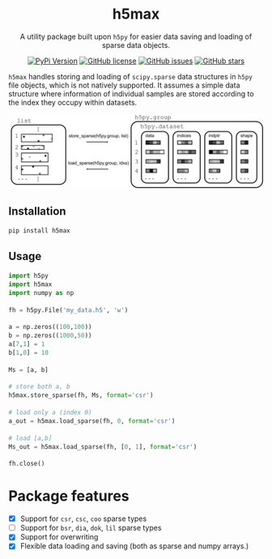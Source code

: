 <div align="center">
<h1>h5max</h1>

A utility package built upon `h5py` for easier data saving and loading of sparse data objects.

[![PyPi Version](https://img.shields.io/pypi/v/h5max.svg)](https://pypi.python.org/pypi/h5max/)
[![GitHub license](https://img.shields.io/github/license/jdcla/h5max)](https://github.com/jdcla/h5max/blob/main/LICENSE.md)
[![GitHub issues](https://img.shields.io/github/issues/jdcla/h5max)](https://github.com/jdcla/h5max/issues)
[![GitHub stars](https://img.shields.io/github/stars/jdcla/h5max)](https://github.com/jdcla/h5max/stargazers)
</div>

`h5max` handles storing and loading of `scipy.sparse` data structures in `h5py` file objects, which is not natively supported. It assumes a simple data structure where information of individual samples are stored according to the index they occupy within datasets.  

<div align="center">
<img src="https://github.com/jdcla/h5max/raw/main/h5max.png" width="600">
</div>

## Installation

```bash
pip install h5max
```

## Usage

```python
import h5py
import h5max
import numpy as np

fh = h5py.File('my_data.h5', 'w')

a = np.zeros((100,100))
b = np.zeros((1000,50))
a[7,1] = 1
b[1,0] = 10

Ms = [a, b]

# store both a, b
h5max.store_sparse(fh, Ms, format='csr')

# load only a (index 0)
a_out = h5max.load_sparse(fh, 0, format='csr')

# load [a,b]
Ms_out = h5max.load_sparse(fh, [0, 1], format='csr')

fh.close()
```

# Package features

- [x] Support for `csr`, `csc`, `coo` sparse types
- [ ] Support for `bsr`, `dia`, `dok`, `lil` sparse types
- [x] Support for overwriting
- [x] Flexible data loading and saving (both as sparse and numpy arrays.)
